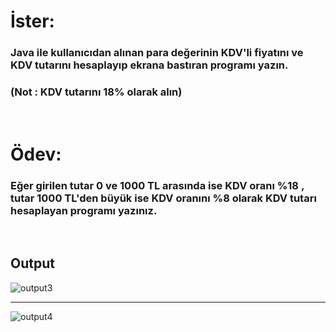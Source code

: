 # İster:
### Java ile kullanıcıdan alınan para değerinin KDV'li fiyatını ve KDV tutarını hesaplayıp ekrana bastıran programı yazın.
### **(Not : KDV tutarını 18% olarak alın)**

<br />

# Ödev:
### Eğer girilen tutar 0 ve 1000 TL arasında ise KDV oranı %18 , tutar 1000 TL'den büyük ise KDV oranını %8 olarak KDV tutarı hesaplayan programı yazınız.



<br/>

## **Output**

![output3](https://user-images.githubusercontent.com/74976052/131687977-3c0896d9-0493-4475-b76c-f453f177f43a.png)

---

![output4](https://user-images.githubusercontent.com/74976052/131687972-29780730-b680-42f3-9332-d01d0a9fcd20.png)